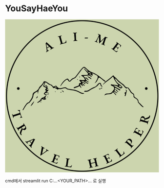 # YouSayHaeYou
<img src="https://github.com/sts3117/YouSayHaeYou/blob/main/Project/travel_chat/image/chatbot_logo_1.png?raw=true" />

cmd에서
streamlit run C:\...<YOUR_PATH>...
로 실행
